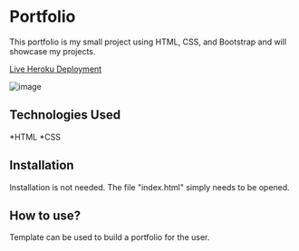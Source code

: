 # Portfolio

This portfolio is my small project using HTML, CSS, and Bootstrap and will showcase my projects.

[Live Heroku Deployment](https://portfoliomichael.herokuapp.com/)

![image](https://user-images.githubusercontent.com/74165596/117922225-c2175380-b2b7-11eb-84bf-fb84a4d4466b.png)

## Technologies Used

*HTML
*CSS

## Installation

Installation is not needed. The file "index.html" simply needs to be opened.

## How to use?

Template can be used to build a portfolio for the user.
